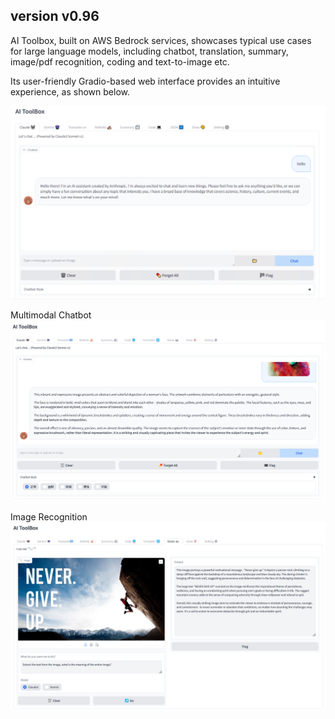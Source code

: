 version v0.96
---

AI Toolbox, built on AWS Bedrock services, showcases typical use cases for large language models, including chatbot, translation, summary, image/pdf recognition, coding and text-to-image etc.

Its user-friendly Gradio-based web interface provides an intuitive experience, as shown below.

![AI Toolbox](/assets/screenshot.png "Web UI")

Multimodal Chatbot
![AI Toolbox](/assets/screenshot_chatbot.png "Multimodal Chatbot")

Image Recognition
![AI Toolbox](/assets/screenshot_vision.png "Image Recognition")